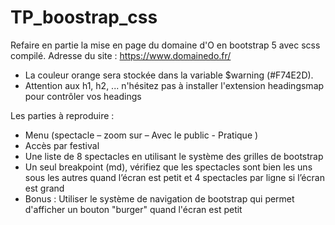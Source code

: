 # TP_boostrap_css

Refaire en partie la mise en page du domaine d'O en bootstrap 5 avec scss compilé. 
Adresse du site :  https://www.domainedo.fr/ 

- La couleur orange sera stockée dans la variable $warning (#F74E2D).
- Attention aux h1, h2, ... n'hésitez pas à installer l'extension headingsmap pour contrôler vos headings

Les parties à reproduire :

- Menu (spectacle – zoom sur – Avec le public - Pratique )
- Accès par festival
- Une liste de 8 spectacles en utilisant le système des grilles de bootstrap 
- Un seul breakpoint  (md), vérifiez que les spectacles sont bien les uns sous les autres quand l’écran est petit et 4 spectacles par ligne si l’écran est grand
- Bonus : Utiliser le système de navigation de bootstrap qui permet d'afficher un bouton "burger" quand l'écran est petit
